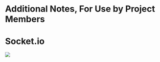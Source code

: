 # Additional Notes, For Use by Project Members










# Socket.io

<img src="https://github.com/Daniibooii/whack-a-duck/blob/master/public/assets/images/howSocketIOWorks.png"><br>
